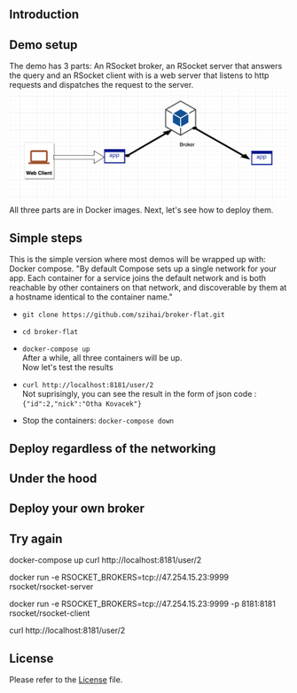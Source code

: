 

## Introduction

## Demo setup
The demo has 3 parts: An RSocket broker, an RSocket server that answers the query and an RSocket client with is a web server that listens to http requests and dispatches the request to the server.
![diagram](diagram.png)
All three parts are in Docker images.
Next, let's see how to deploy them.

## Simple steps

This is the simple version where most demos will be wrapped up with: Docker compose.
"By default Compose sets up a single network for your app. Each container for a service joins the default network and is both reachable by other containers on that network, and discoverable by them at a hostname identical to the container name."

* `git clone https://github.com/szihai/broker-flat.git`
* `cd broker-flat`
* `docker-compose up`   
After a while, all three containers will be up.        
Now let's test the results   
* `curl http://localhost:8181/user/2`   
Not suprisingly, you can see the result in the form of json code : 
`{"id":2,"nick":"Otha Kovacek"}`   

* Stop the containers: `docker-compose down`
## Deploy regardless of the networking

## Under the hood

## Deploy your own broker

## Try again

docker-compose up
curl http://localhost:8181/user/2




docker run  -e RSOCKET_BROKERS=tcp://47.254.15.23:9999 rsocket/rsocket-server

docker run  -e RSOCKET_BROKERS=tcp://47.254.15.23:9999 -p 8181:8181 rsocket/rsocket-client

curl http://localhost:8181/user/2


## License
Please refer to the [License](LICENSE) file.

